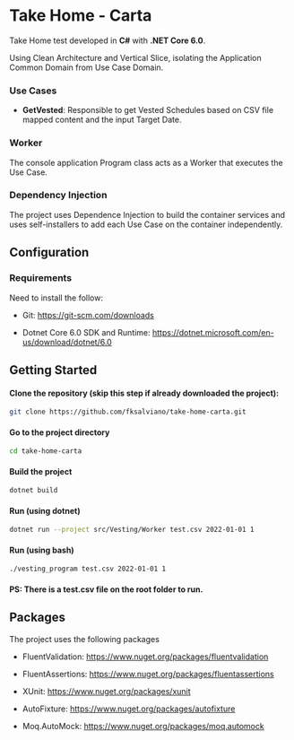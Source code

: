 # Take Home - Carta

Take Home test developed in **C#** with **.NET Core 6.0**.

Using Clean Architecture and Vertical Slice, isolating the Application Common Domain from Use Case Domain.

### Use Cases

- **GetVested**: 
    Responsible to get Vested Schedules based on CSV file mapped content and the input Target Date.
    
### Worker

The console application Program class acts as a Worker that executes the Use Case.

### Dependency Injection

The project uses Dependence Injection to build the container services and uses self-installers to add each Use Case on the container independently.

## Configuration

### Requirements

Need to install the follow:

- Git:
    https://git-scm.com/downloads

- Dotnet Core 6.0 SDK and Runtime:
    https://dotnet.microsoft.com/en-us/download/dotnet/6.0
    

## Getting Started

#### Clone the repository (skip this step if already downloaded the project):

```bash
git clone https://github.com/fksalviano/take-home-carta.git
```

#### Go to the project directory

```bash
cd take-home-carta
```

#### Build the project

```bash
dotnet build
```

#### Run (using dotnet)

```bash
dotnet run --project src/Vesting/Worker test.csv 2022-01-01 1
```

#### Run (using bash)

```bash
./vesting_program test.csv 2022-01-01 1
```

#### PS: There is a **test.csv** file on the root folder to run.

## Packages

The project uses the following packages

- FluentValidation:
    https://www.nuget.org/packages/fluentvalidation

- FluentAssertions:
    https://www.nuget.org/packages/fluentassertions
    
- XUnit:
    https://www.nuget.org/packages/xunit
    
- AutoFixture:
    https://www.nuget.org/packages/autofixture
    
- Moq.AutoMock:
    https://www.nuget.org/packages/moq.automock
